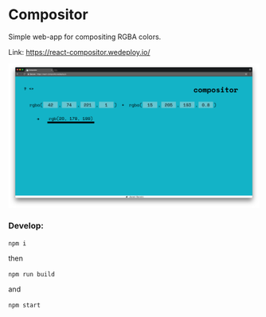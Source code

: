 # Compositor
Simple web-app for compositing RGBA colors.

Link: https://react-compositor.wedeploy.io/

![compositor screenshot](src/images/compositor-screenshot.png "Compositor")


### Develop:

`npm i`

then

`npm run build`

and

`npm start`
